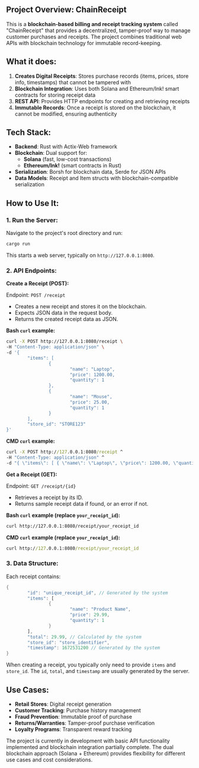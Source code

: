 ## **Project Overview: ChainReceipt**

This is a **blockchain-based billing and receipt tracking system** called "ChainReceipt" that provides a decentralized, tamper-proof way to manage customer purchases and receipts. The project combines traditional web APIs with blockchain technology for immutable record-keeping.

## **What it does:**

1. **Creates Digital Receipts**: Stores purchase records (items, prices, store info, timestamps) that cannot be tampered with
2. **Blockchain Integration**: Uses both Solana and Ethereum/Ink! smart contracts for storing receipt data
3. **REST API**: Provides HTTP endpoints for creating and retrieving receipts
4. **Immutable Records**: Once a receipt is stored on the blockchain, it cannot be modified, ensuring authenticity

## **Tech Stack:**

- **Backend**: Rust with Actix-Web framework
- **Blockchain**: Dual support for:
  - **Solana** (fast, low-cost transactions)
  - **Ethereum/Ink!** (smart contracts in Rust)
- **Serialization**: Borsh for blockchain data, Serde for JSON APIs
- **Data Models**: Receipt and Item structs with blockchain-compatible serialization

## **How to Use It:**

### **1. Run the Server:**

Navigate to the project's root directory and run:

```bash
cargo run
```

This starts a web server, typically on `http://127.0.0.1:8080`.

### **2. API Endpoints:**

**Create a Receipt (POST):**

Endpoint: `POST /receipt`

- Creates a new receipt and stores it on the blockchain.
- Expects JSON data in the request body.
- Returns the created receipt data as JSON.

**Bash `curl` example:**

```bash
curl -X POST http://127.0.0.1:8080/receipt \
-H "Content-Type: application/json" \
-d '{
        "items": [
                {
                        "name": "Laptop",
                        "price": 1200.00,
                        "quantity": 1
                },
                {
                        "name": "Mouse",
                        "price": 25.00,
                        "quantity": 1
                }
        ],
        "store_id": "STORE123"
}'
```

**CMD `curl` example:**

```cmd
curl -X POST http://127.0.0.1:8080/receipt ^
-H "Content-Type: application/json" ^
-d "{ \"items\": [ { \"name\": \"Laptop\", \"price\": 1200.00, \"quantity\": 1 }, { \"name\": \"Mouse\", \"price\": 25.00, \"quantity\": 1 } ], \"store_id\": \"STORE123\" }"
```

**Get a Receipt (GET):**

Endpoint: `GET /receipt/{id}`

- Retrieves a receipt by its ID.
- Returns sample receipt data if found, or an error if not.

**Bash `curl` example (replace `your_receipt_id`):**

```bash
curl http://127.0.0.1:8080/receipt/your_receipt_id
```

**CMD `curl` example (replace `your_receipt_id`):**

```cmd
curl http://127.0.0.1:8080/receipt/your_receipt_id
```

### **3. Data Structure:**

Each receipt contains:

```rust
{
        "id": "unique_receipt_id", // Generated by the system
        "items": [
                {
                        "name": "Product Name",
                        "price": 29.99,
                        "quantity": 1
                }
        ],
        "total": 29.99, // Calculated by the system
        "store_id": "store_identifier", 
        "timestamp": 1672531200 // Generated by the system
}
```

When creating a receipt, you typically only need to provide `items` and `store_id`. The `id`, `total`, and `timestamp` are usually generated by the server.

## **Use Cases:**

- **Retail Stores**: Digital receipt generation
- **Customer Tracking**: Purchase history management
- **Fraud Prevention**: Immutable proof of purchase
- **Returns/Warranties**: Tamper-proof purchase verification
- **Loyalty Programs**: Transparent reward tracking

The project is currently in development with basic API functionality implemented and blockchain integration partially complete. The dual blockchain approach (Solana + Ethereum) provides flexibility for different use cases and cost considerations.
